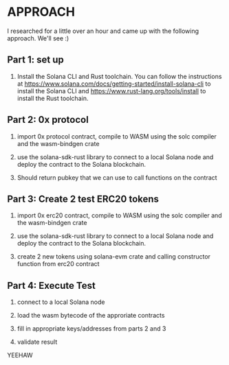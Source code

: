 

# APPROACH
I researched for a little over an hour and came up with the following approach. We'll see :) 

## Part 1: set up 

1. Install the Solana CLI and Rust toolchain. You can follow the instructions at https://www.solana.com/docs/getting-started/install-solana-cli to install the Solana CLI and https://www.rust-lang.org/tools/install to install the Rust toolchain.


## Part 2: 0x protocol 

1. import 0x protocol contract, compile to WASM using the solc compiler and the wasm-bindgen crate 

2. use the solana-sdk-rust library to connect to a local Solana node and deploy the contract to the Solana blockchain. 

3. Should return pubkey that we can use to call functions on the contract 

## Part 3: Create 2 test ERC20 tokens

1. import 0x erc20 contract,  compile to WASM using the solc compiler and the wasm-bindgen crate 

2. use the solana-sdk-rust library to connect to a local Solana node and deploy the contract to the Solana blockchain. 

3. create 2 new tokens using solana-evm crate and calling constructor function from erc20 contract

## Part 4: Execute Test

1.  connect to a local Solana node

2. load the wasm bytecode of the approriate contracts 

3. fill in appropriate keys/addresses from parts 2 and 3

4. validate result 


YEEHAW 